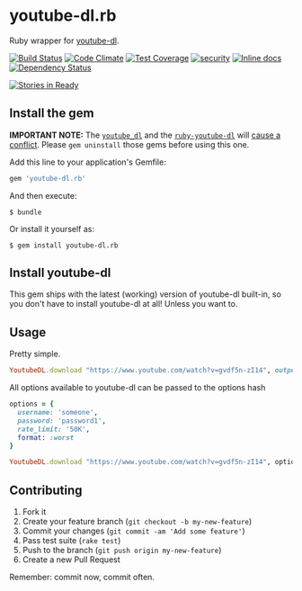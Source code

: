 # youtube-dl.rb

Ruby wrapper for [youtube-dl](http://rg3.github.io/youtube-dl/).

[![Build Status](https://travis-ci.org/layer8x/youtube-dl.rb.svg?branch=master)](https://travis-ci.org/layer8x/youtube-dl.rb)
[![Code Climate](https://codeclimate.com/github/layer8x/youtube-dl.rb/badges/gpa.svg)](https://codeclimate.com/github/layer8x/youtube-dl.rb)
[![Test Coverage](https://codeclimate.com/github/layer8x/youtube-dl.rb/badges/coverage.svg)](https://codeclimate.com/github/layer8x/youtube-dl.rb/coverage)
[![security](https://hakiri.io/github/layer8x/youtube-dl.rb/master.svg)](https://hakiri.io/github/layer8x/youtube-dl.rb/master)
[![Inline docs](http://inch-ci.org/github/layer8x/youtube-dl.rb.svg?branch=master)](http://inch-ci.org/github/layer8x/youtube-dl.rb)
[![Dependency Status](https://gemnasium.com/layer8x/youtube-dl.rb.svg)](https://gemnasium.com/layer8x/youtube-dl.rb)

[![Stories in Ready](https://badge.waffle.io/layer8x/youtube-dl.rb.svg?label=ready&title=Ready)](http://waffle.io/layer8x/youtube-dl.rb)


## Install the gem

**IMPORTANT NOTE:** The [`youtube_dl`](https://github.com/ystomar-work/youtube_dl) and the [`ruby-youtube-dl`](https://github.com/bnmrrs/ruby-youtube-dl) will [cause a conflict](https://github.com/layer8x/youtube-dl.rb/issues/24). Please `gem uninstall` those gems before using this one.

Add this line to your application's Gemfile:

```ruby
gem 'youtube-dl.rb'
```

And then execute:

    $ bundle

Or install it yourself as:

    $ gem install youtube-dl.rb

## Install youtube-dl
This gem ships with the latest (working) version of youtube-dl built-in, so you don't have to install youtube-dl at all! Unless you want to.

## Usage

Pretty simple.

```ruby
YoutubeDL.download "https://www.youtube.com/watch?v=gvdf5n-zI14", output: 'some_file.mp4'
```

All options available to youtube-dl can be passed to the options hash

```ruby
options = {
  username: 'someone',
  password: 'password1',
  rate_limit: '50K',
  format: :worst
}

YoutubeDL.download "https://www.youtube.com/watch?v=gvdf5n-zI14", options
```

## Contributing

1. Fork it
2. Create your feature branch (`git checkout -b my-new-feature`)
3. Commit your changes (`git commit -am 'Add some feature'`)
4. Pass test suite (`rake test`)
5. Push to the branch (`git push origin my-new-feature`)
6. Create a new Pull Request

Remember: commit now, commit often.
